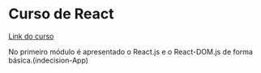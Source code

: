 # Curso de React

[Link do curso](https://www.udemy.com/react-2nd-edition/)

No primeiro módulo é apresentado o React.js e o React-DOM.js de forma básica.(indecision-App)
